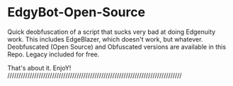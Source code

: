 # EdgyBot-Open-Source

Quick deobfuscation of a script that sucks very bad at doing Edgenuity work. This includes EdgeBlazer, which doesn't work, but whatever.
Deobfuscated (Open Source) and Obfuscated versions are available in this Repo. Legacy included for free.

That's about it. EnjoY!
//////////////////////////////////////////////////////////////////////////////
